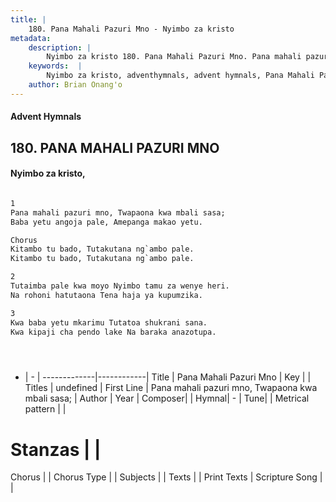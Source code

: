 ```yaml
---
title: |
    180. Pana Mahali Pazuri Mno - Nyimbo za kristo
metadata:
    description: |
        Nyimbo za kristo 180. Pana Mahali Pazuri Mno. Pana mahali pazuri mno, Twapaona kwa mbali sasa;  Baba yetu angoja pale, Amepanga makao yetu.  Chorus Kitambo tu bado, Tutakutana ng`ambo pale.  Kitambo tu bado, Tutakutana ng`ambo pale.  
    keywords:  |
        Nyimbo za kristo, adventhymnals, advent hymnals, Pana Mahali Pazuri Mno, Pana mahali pazuri mno, Twapaona kwa mbali sasa; . 
    author: Brian Onang'o
---
```


#### Advent Hymnals
## 180. PANA MAHALI PAZURI MNO
####  Nyimbo za kristo,

```txt

1
Pana mahali pazuri mno, Twapaona kwa mbali sasa; 
Baba yetu angoja pale, Amepanga makao yetu.

Chorus
Kitambo tu bado, Tutakutana ng`ambo pale. 
Kitambo tu bado, Tutakutana ng`ambo pale.

2
Tutaimba pale kwa moyo Nyimbo tamu za wenye heri. 
Na rohoni hatutaona Tena haja ya kupumzika.

3
Kwa baba yetu mkarimu Tutatoa shukrani sana. 
Kwa kipaji cha pendo lake Na baraka anazotupa.





```

- |   -  |
-------------|------------|
Title | Pana Mahali Pazuri Mno |
Key |  |
Titles | undefined |
First Line | Pana mahali pazuri mno, Twapaona kwa mbali sasa;  |
Author | 
Year | 
Composer| |
Hymnal|  - |
Tune|  |
Metrical pattern | |
# Stanzas |  |
Chorus |  |
Chorus Type |  |
Subjects | |
Texts |  |
Print Texts | 
Scripture Song |  |
    
